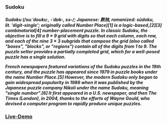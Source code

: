    <h3>Sudoku</h3>
<h5> Sudoku (/suːˈdoʊkuː, -ˈdɒk-, sə-/; Japanese: 数独, romanized: sūdoku, lit. 'digit-single'; originally called Number Place)[1] is a logic-based,[2][3] combinatorial[4] number-placement puzzle. In classic Sudoku, the objective is to fill a 9 × 9 grid with digits so that each column, each row, and each of the nine 3 × 3 subgrids that compose the grid (also called "boxes", "blocks", or "regions") contain all of the digits from 1 to 9. The puzzle setter provides a partially completed grid, which for a well-posed puzzle has a single solution.

French newspapers featured variations of the Sudoku puzzles in the 19th century, and the puzzle has appeared since 1979 in puzzle books under the name Number Place.[5] However, the modern Sudoku only began to gain widespread popularity in 1986 when it was published by the Japanese puzzle company Nikoli under the name Sudoku, meaning "single number".[6] It first appeared in a U.S. newspaper, and then The Times (London), in 2004, thanks to the efforts of Wayne Gould, who devised a computer program to rapidly produce unique puzzles.</h5>


<h3> <a href="https://mukeshpandey0286.github.io/Sudoku/"> Live-Demo</a></h3> 
